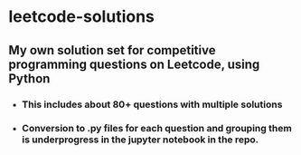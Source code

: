 # leetcode-solutions
## My own solution set for competitive programming questions on Leetcode, using Python
- ### This includes about 80+ questions with multiple solutions
- ### Conversion to .py files for each question and grouping them is underprogress in the jupyter notebook in the repo.
